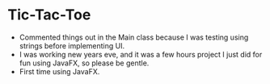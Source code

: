 # Tic-Tac-Toe

* Commented things out in the Main class because I was testing using strings before implementing UI.
* I was working new years eve, and it was a few hours project I just did for fun using JavaFX, so please be gentle.
* First time using JavaFX.
